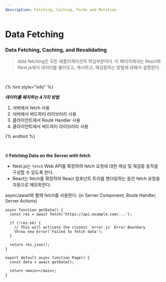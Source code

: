 ```yaml
---
description: Fetching, Caching, Forms and Mutation
---
```


# Data Fetching

### Data Fetching, Caching, and Revalidating

> data fetching은 모든 애플리케이션의 핵심부분이다. 이 페이지에서는 React와 Next.js에서 데이터를 불러오고, 캐시하고, 재검증하는 방법에 대해서 설명한다.

<br />

{% hint style="info" %}

**_데이터를 패치하는 4가지 방법_**

1. 서버에서 fetch 사용
2. 서버에서 써드파티 라이브러리 사용
3. 클라이언트에서 Route Handler 사용
4. 클라이언트에서 써드파티 라이브러리 사용

{% endhint %}

<br />

**💡 Fetching Data on the Server with fetch**

- Next.js는 `fetch` Web API를 확장하여 fetch 요청에 대한 캐싱 및 재검증 동작을 구성할 수 있도록 한다.
- React는 fetch를 확장하여 React 컴포넌트 트리를 렌더링하는 동안 fetch 요청을 자동으로 메모화한다.

async/await와 함께 fetch를 사용한다. (in Server Component, Route Handler, Server Actions)

```tsx
async function getData() {
  const res = await fetch('https://api.example.com/...');

  if (!res.ok) {
    // This will activate the closest `error.js` Error Boundary
    throw new Error('Failed to fetch data');
  }

  return res.json();
}

export default async function Page() {
  const data = await getData();

  return <main></main>;
}
```
